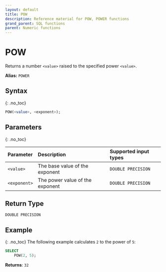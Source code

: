 ```yaml
---
layout: default
title: POW
description: Reference material for POW, POWER functions
grand_parent: SQL functions
parent: Numeric functions
---
```


# POW
Returns a number `<value>` raised to the specified power `<value>`.

**Alias:** `POWER`

## Syntax
{: .no_toc}

```sql
POW(<value>, <exponent>);
```
## Parameters 
{: .no_toc}

| Parameter | Description                                                                                                         | Supported input types |
| :--------- | :------------------------------------------------------------------------------------------------------------------- |:------|
| `<value>`   | The base value of the exponent |`DOUBLE PRECISION` |
| `<exponent>`   | The power value of the exponent | `DOUBLE PRECISION` |

## Return Type
`DOUBLE PRECISION`

## Example
{: .no_toc}
The following example calculates `2` to the power of `5`:
```sql
SELECT
    POW(2, 5);
```

**Returns**: `32`
